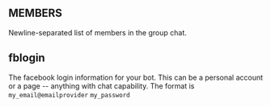 ## MEMBERS
Newline-separated list of members in the group chat.

## fblogin
The facebook login information for your bot. This can be a personal account or a page -- anything with chat capability. The format is
`my_email@emailprovider`
`my_password`
